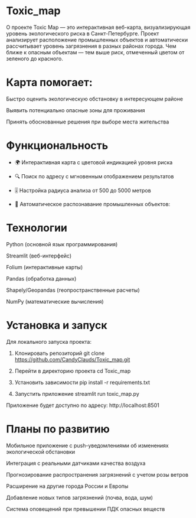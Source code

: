 # Toxic_map
О проекте
Toxic Map — это интерактивная веб-карта, визуализирующая уровень экологического риска в Санкт-Петербурге. Проект анализирует расположение промышленных объектов и автоматически рассчитывает уровень загрязнения в разных районах города. Чем ближе к опасным объектам — тем выше риск, отмеченный цветом от зеленого до красного.

# Карта помогает:

Быстро оценить экологическую обстановку в интересующем районе

Выявить потенциально опасные зоны для проживания

Принять обоснованные решения при выборе места жительства

# Функциональность

- 🌍 Интерактивная карта с цветовой индикацией уровня риска

- 🔍 Поиск по адресу с мгновенным отображением результатов

- 🎚️ Настройка радиуса анализа от 500 до 5000 метров

- 📍 Автоматическое распознавание промышленных объектов:

# Технологии

Python (основной язык программирования)

Streamlit (веб-интерфейс)

Folium (интерактивные карты)

Pandas (обработка данных)

Shapely/Geopandas (геопространственные расчеты)

NumPy (математические вычисления)

# Установка и запуск
Для локального запуска проекта:

1. Клонировать репозиторий
git clone https://github.com/CandyClauds/Toxic_map.git

2. Перейти в директорию проекта
cd Toxic_map

3. Установить зависимости
pip install -r requirements.txt

5. Запустить приложение
streamlit run toxic_map.py

Приложение будет доступно по адресу: http://localhost:8501

# Планы по развитию

Мобильное приложение с push-уведомлениями об изменениях экологической обстановки

Интеграция с реальными датчиками качества воздуха

Прогнозирование распространения загрязнений с учетом розы ветров

Расширение на другие города России и Европы

Добавление новых типов загрязнений (почва, вода, шум)

Система оповещений при превышении ПДК опасных веществ
